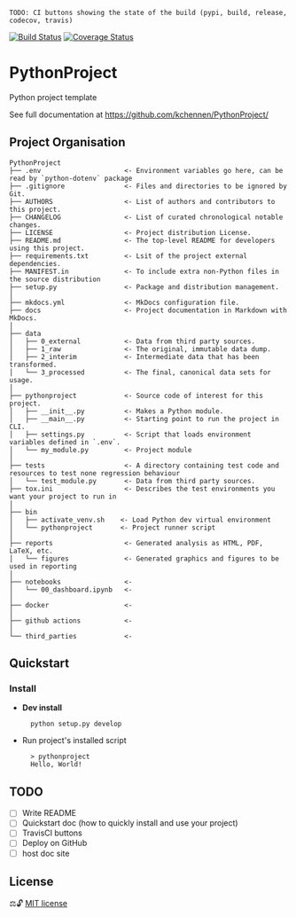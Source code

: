 `TODO: CI buttons showing the state of the build (pypi, build, release, codecov, travis)`

[![Build Status](https://travis-ci.com/kchennen/PythonProject.svg?branch=master)](https://travis-ci.com/kchennen/PythonProject)
[![Coverage Status](https://coveralls.io/repos/github/kchennen/PythonProject/badge.svg?branch=master)](https://coveralls.io/github/kchennen/PythonProject?branch=master)

# PythonProject

Python project template

See full documentation at https://github.com/kchennen/PythonProject/

## Project Organisation

    PythonProject
    ├── .env                     <- Environment variables go here, can be read by `python-dotenv` package
    ├── .gitignore               <- Files and directories to be ignored by Git.
    ├── AUTHORS                  <- List of authors and contributors to this project.
    ├── CHANGELOG                <- List of curated chronological notable changes.
    ├── LICENSE                  <- Project distribution License.
    ├── README.md                <- The top-level README for developers using this project.
    ├── requirements.txt         <- Lsit of the project external dependencies.
    ├── MANIFEST.in              <- To include extra non-Python files in the source distribution
    ├── setup.py                 <- Package and distribution management.
    │
    ├── mkdocs.yml               <- MkDocs configuration file.
    ├── docs                     <- Project documentation in Markdown with MkDocs.
    │
    ├── data
    │   ├── 0_external           <- Data from third party sources.
    │   ├── 1_raw                <- The original, immutable data dump.
    │   ├── 2_interim            <- Intermediate data that has been transformed.
    │   └── 3_processed          <- The final, canonical data sets for usage.
    │
    ├── pythonproject            <- Source code of interest for this project.
    │   ├── __init__.py          <- Makes a Python module.
    │   ├── __main__.py          <- Starting point to run the project in CLI.
    │   ├── settings.py          <- Script that loads environment variables defined in `.env`.
    │   └── my_module.py         <- Project module
    │
    ├── tests                    <- A directory containing test code and resources to test none regression behaviour
    │   └── test_module.py       <- Data from third party sources.
    ├── tox.ini                  <- Describes the test environments you want your project to run in
    │
    ├── bin 
    │   ├── activate_venv.sh    <- Load Python dev virtual environment
    │   └── pythonproject       <- Project runner script
    │
    ├── reports                  <- Generated analysis as HTML, PDF, LaTeX, etc.
    │   └── figures              <- Generated graphics and figures to be used in reporting
    │
    ├── notebooks                <- 
    │   └── 00_dashboard.ipynb   <- 
    │
    ├── docker                   <- 
    │    
    ├── github actions           <- 
    │
    └── third_parties            <-

## Quickstart

### Install
- **Dev install**

        python setup.py develop

- Run project's installed script

        > pythonproject
        Hello, World!

## TODO
- [ ] Write README
- [ ] Quickstart doc (how to quickly install and use your project)
- [ ] TravisCI buttons
- [ ] Deploy on GitHub
- [ ] host doc site

## License
⚖️🔓 [MIT license](LICENSE)